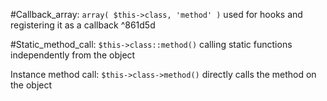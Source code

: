 

#Callback_array:
	`array( $this->class, 'method' )` used for hooks and registering it as a callback ^861d5d

#Static_method_call:
	`$this->class::method()` calling static functions independently from the object

Instance method call:
	`$this->class->method()` directly calls the method on the object